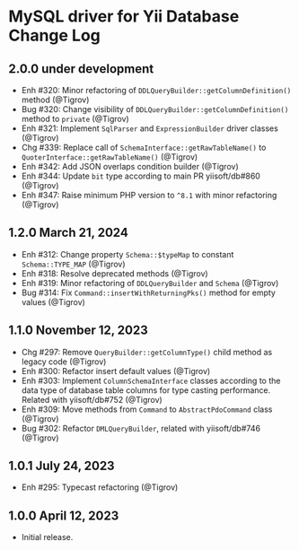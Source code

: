 # MySQL driver for Yii Database Change Log

## 2.0.0 under development

- Enh #320: Minor refactoring of `DDLQueryBuilder::getColumnDefinition()` method (@Tigrov)
- Bug #320: Change visibility of `DDLQueryBuilder::getColumnDefinition()` method to `private` (@Tigrov)
- Enh #321: Implement `SqlParser` and `ExpressionBuilder` driver classes (@Tigrov)
- Chg #339: Replace call of `SchemaInterface::getRawTableName()` to `QuoterInterface::getRawTableName()` (@Tigrov)
- Enh #342: Add JSON overlaps condition builder (@Tigrov)
- Enh #344: Update `bit` type according to main PR yiisoft/db#860 (@Tigrov)
- Enh #347: Raise minimum PHP version to `^8.1` with minor refactoring (@Tigrov)

## 1.2.0 March 21, 2024

- Enh #312: Change property `Schema::$typeMap` to constant `Schema::TYPE_MAP` (@Tigrov)
- Enh #318: Resolve deprecated methods (@Tigrov)
- Enh #319: Minor refactoring of `DDLQueryBuilder` and `Schema` (@Tigrov)
- Bug #314: Fix `Command::insertWithReturningPks()` method for empty values (@Tigrov)

## 1.1.0 November 12, 2023

- Chg #297: Remove `QueryBuilder::getColumnType()` child method as legacy code (@Tigrov)
- Enh #300: Refactor insert default values (@Tigrov)
- Enh #303: Implement `ColumnSchemaInterface` classes according to the data type of database table columns
  for type casting performance. Related with yiisoft/db#752 (@Tigrov)
- Enh #309: Move methods from `Command` to `AbstractPdoCommand` class (@Tigrov)
- Bug #302: Refactor `DMLQueryBuilder`, related with yiisoft/db#746 (@Tigrov)

## 1.0.1 July 24, 2023

- Enh #295: Typecast refactoring (@Tigrov)

## 1.0.0 April 12, 2023

- Initial release.
